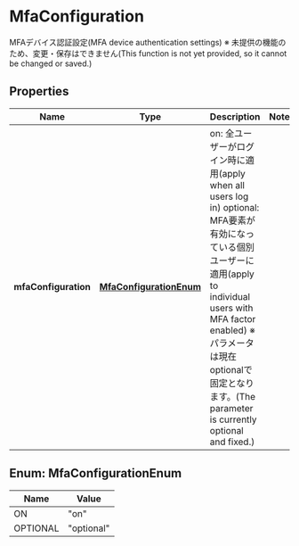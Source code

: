 

# MfaConfiguration

MFAデバイス認証設定(MFA device authentication settings) ※ 未提供の機能のため、変更・保存はできません(This function is not yet provided, so it cannot be changed or saved.) 

## Properties

| Name | Type | Description | Notes |
|------------ | ------------- | ------------- | -------------|
|**mfaConfiguration** | [**MfaConfigurationEnum**](#MfaConfigurationEnum) | on: 全ユーザーがログイン時に適用(apply when all users log in) optional: MFA要素が有効になっている個別ユーザーに適用(apply to individual users with MFA factor enabled) ※ パラメータは現在optionalで固定となります。(The parameter is currently optional and fixed.)  |  |



## Enum: MfaConfigurationEnum

| Name | Value |
|---- | -----|
| ON | &quot;on&quot; |
| OPTIONAL | &quot;optional&quot; |




